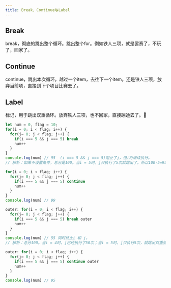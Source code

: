 ```yaml
---
title: Break、Continue与Label
---
```

## Break
break，彻底的跳出整个循环。跳出整个for。例如铁人三项，就是罢赛了，不玩了，回家了。

## Continue
continue，跳出本次循环。越过一个item，去往下一个item。还是铁人三项，放弃当前项，直接到下个项目比赛去了。

## Label
标记，用于跳出双重循环。放弃铁人三项，也不回家，直接蹦迪去了。:rocket:
```js {4,13,21,30}
let num = 0, flag = 10;
for(i = 0; i < flag; i++) {
  for(j= 0; j < flag; j++) {
    if(i === 5 && j === 5) break
    num++
  }
}
console.log(num) // 95  (i === 5 && j === 5)阻止了j，但i将继续执行。
// 解析：如果不设置条件，总分是100。当i = 5时，j只执行了5次就跳出了。所以100-5=95

for(i = 0; i < flag; i++) {
  for(j= 0; j < flag; j++) {
    if(i === 5 && j === 5) continue
    num++
  }
}
console.log(num) // 99

outer: for(i = 0; i < flag; i++) {
  for(j= 0; j < flag; j++) {
    if(i === 5 && j === 5) break outer
    num++
  }
}
console.log(num) // 55 同时终止i 和 j。
// 解析：总分100。当i = 4时，j已经执行了50次；当i = 5时，j只执行5次，就跳出双重循环了。

outer: for(i = 0; i < flag; i++) {
  for(j= 0; j < flag; j++) {
    if(i === 5 && j === 5) continue outer
    num++
  }
}
console.log(num) // 95
```

